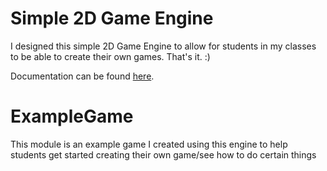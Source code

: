 # Simple 2D Game Engine
I designed this simple 2D Game Engine to allow for students in my classes to be able
to create their own games. That's it. :)

Documentation can be found [here](https://drive.google.com/file/d/16izNBd8GW0m4ZcNp7zW5igU8q8TG_kdx/view?usp=sharing).

# ExampleGame
This module is an example game I created using this engine to help students
get started creating their own game/see how to do certain things